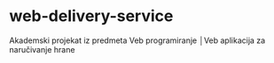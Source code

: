 # web-delivery-service
Akademski projekat iz predmeta Veb programiranje │Veb aplikacija za naručivanje hrane
